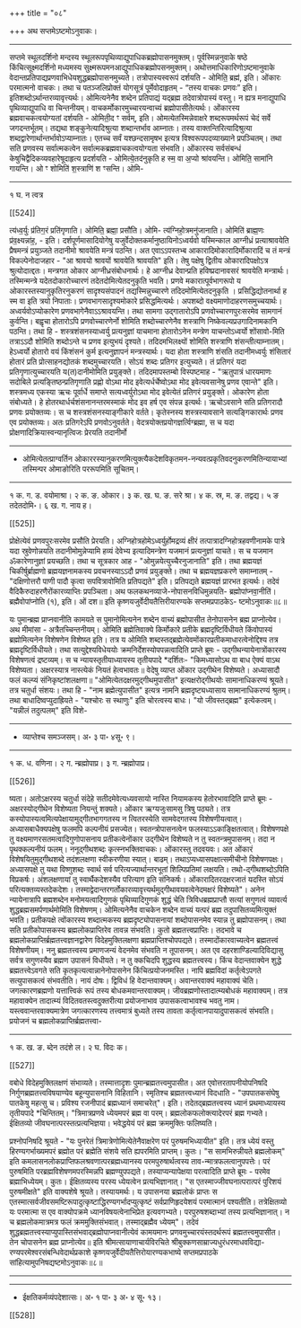 +++
title = "०८"

+++
अथ सप्तमेऽष्टमोऽनुवाकः।
________________________

सप्तमे स्थूलदर्शिनो मन्दस्य स्थूलरूपपृथिव्याद्युपाधिकब्रह्मोपासनमुक्तम्। पूर्वस्मिन्ननुवाके षष्ठे किंचित्सूक्ष्मदर्शिनो मध्यमस्य सुक्ष्मरूपमनआद्युपाधिकब्रह्मोपसनमुक्तम्। अथोत्तमाधिकारिणोऽष्टमानुवाके वेदान्तप्रतिपाद्यप्रणवाभिधेयशुद्धब्रह्मोपासनमुच्यते। तत्रोपास्यस्वरूपं दर्शयति -
ओमिति॒ ब्रह्म॑, इति।
ओंकारः परमात्मनो वाचकः। तथा च पतञ्जलिप्रोक्तं योगसूत्रं पूर्मेवोदाहृतम् - “तस्य वाचकः प्रणवः” इति। इतिशब्दोऽर्थान्तरव्यावृत्त्यर्थः। ओमित्यनेनैव शब्देन प्रतिपाद्यं यद्ब्रह्म तदेवात्रोपास्यं वस्तु। न ह्यत्र मनाद्युपाधि पृथिव्याद्युपाधि वा चिन्तनीयम्। वाचकर्मोकारमुच्चारयन्वाच्यं ब्रह्मोपासीतेत्यर्थः।
ओंकारस्य ब्रह्मवाचकत्वयोग्यतां दर्शयति -
ओमिती॒द ꣳ सर्वम्, इति।
ओमत्येतस्मिन्नेवाक्षरे शब्दरूपमर्थरूपं चेदं सर्वे जगदन्तर्भूतम्। तद्यथा शङ्कुनेत्यादिश्रुत्या शब्दान्तर्भाव आम्नातः। तस्य वाक्तन्तिरित्यादिश्रुत्या शब्दद्वारेणार्थान्तर्भावोऽप्याम्नातः। एतच्च सर्वं यश्छन्दसामृषभ इत्यत्र विश्वरूपपदव्याख्याने प्रपञ्चितम्। तथा सति प्रणवस्य सर्वात्मकत्वेन सर्वात्मकब्रह्मवाचकत्वयोग्यता संभवति।
ओंकारस्य सर्वसंबन्धं केषुचिद्वैदिकव्यवहारेषूदाहृत्य प्रदर्शयति -
ओमित्ये॒तद॑नुकृति ह स्म॒ वा अ॒प्यो श्रा॑वयन्ति। ओमिति॒
सामा॑नि गायन्ति। ओ ꣳ शोमिति॑ श॒स्त्राणि॑ श ꣳसन्ति। ओमि-
________________________
१ घ. न त्वत्र

[[524]]

त्य॑ध्व॒र्युः प्र॑तिग॒रं प्रति॑गृणाति। ओमिति॒ ब्रह्मा॒ प्रसौ॑ति। ओमि-
त्य॑ग्निहो॒त्रमनु॑जानाति। ओमिति॑ ब्राह्म॒णः प्र॑व॒क्ष्यन्ना॑ह॒, - इति।
दर्शपूर्णमासादियोगेषु यजुर्वेदोक्तकर्मानुष्ठायिनोऽध्वर्यवो यस्मिन्काल आग्नीध्रं प्रत्याश्रावयेति प्रैषमन्त्रं प्रयुञ्जते तदानीमो श्रावयेति मन्त्रं पठन्ति। अत एवाऽऽपस्तभ्ब आकारादिमोकारादिर्मोकारादिं च तं मन्त्रं विकल्पेनोदाजहार - "आ श्रावयो श्रावयों श्रावयेति श्रावयति" इति। तेषु पक्षेषु द्वितीय ओकारादिपक्षोऽत्र श्रुत्योदात्द्दतः। मन्त्रगत ओकार आग्नीध्रसंबोधनार्थः। हे आग्नीध्र देवान्प्रति हविष्प्रदानावसरं श्रावयेति मन्त्रार्थः। तस्मिन्मन्त्रे यदेतदोकारोच्चारणं तदेतदोमित्येतदनुकृति भवति। प्रणवे मकारात्पूर्वभागरूपो य ओकारस्तस्यानुकृतिरनुकरणं सादृश्यसंपादनं तद्यस्मिन्नुच्चारणे तदिदमोमित्येतदनुकृति । प्रसिद्धिद्योतनार्था ह स्म वा इति त्रयो निपाताः। प्रणवभागसादृश्यमोकारे प्रसिद्धमित्यर्थः। अपशब्दो वक्ष्यमाणोदाहरणसमुच्चयार्थः। अध्वर्यवोऽप्योकारेण प्रणवभागेनैवाऽऽश्रावयन्ति। तथा सामगा उद्गातारोऽपि प्रणवोच्चारणपुरःसरमेव सामगानं कुर्वन्ति। बह्वृचा होतारोऽपि प्रणवोच्चारणेर्नो शोमिति शब्दोच्चारणेनैव शस्त्राणि निष्केवल्यप्रउगादिनामकानि पठन्ति। तथा हि - शस्त्रशंसनस्याध्वर्यु प्रत्यनुज्ञां याचमाना होतारोऽनेन मन्त्रेण याचन्तोऽध्वर्यो शोंसावो-मिति तत्राऽऽदौ शोमिति शब्दोऽन्ते च प्रणव इत्युभयं दृश्यते। तदिदमभिलक्ष्यों शोमिति शस्त्राणि शंसन्तीत्याम्नातम्। हेऽध्वर्यो होतारो वयं किंशंसनं कुर्म इत्यनुज्ञापनं मन्त्रस्यार्थः। यदा होता शस्त्राणि शंसति तदानीमध्वर्युः शंसितारं होतारं प्रति प्रोत्साहनद्योतकं शब्दमुच्चारयति। सोऽयं शब्दः प्रतिगर इत्युच्यते। तं प्रतिगरं यदा प्रतिगृणात्युच्चारयति य(त)दानीमोमिति प्रयुङ्क्ते। तदिदमापस्तम्बो विस्पष्टमाह - "ऋतुपात्रं धारयमाणः सदोबिले प्रत्यङ्तिष्ठन्प्रतिगृणाति प्रह्णो वोऽथा मोद इवेत्यर्धर्चेष्वोऽथा मोद इवेत्यवसानेषु प्रणव एवान्ते" इति। शस्त्रमध्य एकस्या ऋचः पूर्वार्धे समाप्ते सत्यध्वर्युरोऽथा मोद इवेत्येतं प्रतिगरं प्रयुङ्क्ते। ओकारेण होता संबोध्यते। हे होतरथार्धर्चशंसनानन्तरमस्माकं मोद इव हर्ष एव संपन्न इत्यर्थः। ऋचोऽवसाने सति प्रतिगरादौ प्रणवः प्रयोक्तव्यः। स च शस्त्रशंसनस्याङ्गीकारे वर्तते। कृतेस्नस्य शस्त्रस्यावसाने सत्यङ्गिकारार्थः प्रणव एव प्रयोक्तव्यः। अतः प्रतिगरेऽपि प्रणवोऽनुवर्तते। वेदत्रयोक्तप्रयोगज्ञर्त्विग्ब्रह्मा, स च यदा प्रोक्षणादिक्रियास्वन्यानृत्विजः प्रेरयति तदानीर्मो
________________________
* ओमित्येतत्प्राग्वर्तिन ओकाररस्यानुकरणमित्युक्त्यैकदेशविकृतमन-नन्यवत्प्रकृतिवदनुकरणमितिन्यायाभ्यां तस्मिन्पर ओमाङोरिति पररूपमिति सूचितम्।
________________________
१ क. ग. ड. वयोमाश्रा। २ क. ङ. ओकार। ३ क. ख. घ. ङ. सरे श्रा। ४ क. स्र, म. ङ. तद्वद्य। ५ ङ तदेतदोमि॰। ६ ख. ग. नाय ह।

[[525]]

प्रोक्षेत्येवं प्रणवपुरःसरमेव प्रसौति प्रेरयति। अग्निहोत्रहोमेऽध्वर्युर्होमद्रव्यं क्षीरं तत्पात्रादग्निहोत्रहवणीनामके पात्रे यदा स्रुवेणोन्नयति तदानीमोमुन्नेप्यामि हव्यं देवेभ्य इत्यादिमन्त्रेण यजमानं प्रत्यनुज्ञां याचते। स च यजमान ॐकारेणानुज्ञां प्रयच्छति। तथा च सूत्रकार आह - "ओमुन्नयेत्युच्चैरनुजानाति" इति। तथा ब्रह्मयज्ञं चिकीर्षुर्ब्राह्मणो ब्रह्मयज्ञनामकस्य प्रवचनस्याऽऽदौ प्रणवं प्रयुङ्क्ते। तथा च ब्रह्मयज्ञप्रकरणे समाम्नातम् - "दक्षिणोत्तरौ पाणी पादौ कृत्वा सपवित्रावोमिति प्रतिपद्यते" इति। प्रतिपद्यते ब्रह्मयज्ञं प्रारभत इत्यर्थः।
तदेवं वैदिकैरुदाहरणैरोंकारव्याप्तिः प्रपञ्चिता। अथ फलकथनव्याजे-नोपासनविधिमुन्नयति-
ब्रह्मोपा॑प्नवा॒नीति॑। ब्रह्मैवोपा॑प्नोति (१), इति।
ओं दश॥
इति कृष्णयजुर्वेदीयतैत्तिरीयारण्यके सप्तमप्रपाठकेऽ- ष्टमोऽनुवाकः॥८॥

यः पुमान्ब्रह्म प्राप्नवानीति कामयते स पुमानोमित्यनेन शब्देन वाच्यं ब्रह्मोपासीत तेनोपासनेन ब्रह्म प्राप्नोत्येव।
अथ मीमांसा - अत्रैतच्चिन्तनीयम्। ओमिति ब्रह्मेतिवाक्ये किर्मोकारे प्रतीके ब्रह्मदृष्टिर्विधीयते किंवोपास्यं ब्रह्मोमित्यनेन विशेषणेन विशेष्य्त इति। तत्र य ओमिति शब्दस्तद्ब्रह्मेत्येवमोंकारप्रतीकमाधारत्वेनोद्दिश्य तत्र ब्रह्मदृष्टिर्विधीयते। तथा सत्युद्देश्यविधेययोः क्रमनिर्देशस्योपपन्नत्वादिति प्राप्ते ब्रूमः - उद्गीथन्यायेनात्रोंकारस्य विशेषणत्वं द्रष्टव्यम्। स च न्यायस्तृतीयाध्यायस्य तृतीयपादे *दर्शितः-
"किमध्यासोऽथ वा बाध ऐक्यं वाऽथ विशेष्यता।
अक्षरस्यात्र नास्त्येकं नियतं हेत्वभावतः॥
वेदेषु व्याप्त ओंकार उद्गीथेन विशेष्यते।
अध्यासादौ फलं कल्प्यं संनिकृष्टांशलक्षणा॥
"ओमित्येतदक्षरमुद्गीथमुपासीत" इत्यक्षरोद्गीथयोः सामानाधिकरण्यं श्रूयते। तत्र चतुर्धा संशयः। तथा हि - "नाम ब्रह्मेत्युपासीत" इत्यत्र नामनि ब्रह्मदृष्ट्यध्यासाय सामानाधिकरण्यं श्रुतम्। तथा बाधादिष्वप्युदाह्रियते - "यश्चोरः स स्थाणुः" इति चोरत्वस्य बाधः। "यो जीवस्तद्ब्रह्म" इत्येकत्वम्। "यन्नीलं तदुत्पलम्" इति विशे-
________________________
* व्याप्तेश्च समञ्जसम्। अ॰ ३ पा॰ ४सू॰ ९।
________________________
१ क. ध. वणिना। २ ग. न्ब्रह्मोपाप्र। ३ ग. न्ब्रह्मोपाप्र।

[[526]]

ष्यता। अतोऽक्षरस्य चतुर्धा संदेहे सतीदमेवेत्यध्यवसायो नास्ति नियामकस्य हेतोरभावादिति प्राप्ते ब्रूमः - अक्षरस्योद्गीथेन विशेष्यता नियन्तुं शक्यते। ओंकार ऋग्यजुःसामसु त्रिषु पठ्यते। तत्र कस्योपास्यत्वमित्यपेक्षायामुद्गीतभागगतस्य न त्वितरस्येति सामवेदगतस्य विशेषणीयत्वात्। अध्यासबाधैक्यपक्षेषु फलमपि कल्पनीयं प्रसज्येत। स्वतन्त्रोपासनत्वेन फलस्याऽऽकाङ्क्षितत्वात्। विशेषणपक्षे तु वक्ष्यमाणरसतमत्वादिगुणोपासनाय प्रतीकत्वेनोंकार उद्गीथेन विशेष्यते न तु स्वतन्त्रमुपासनम्। तदा न पृथक्कल्पनीयं फलम्। ननूद्गीथशब्दः कृत्स्नभक्तिवाचकः। ओंकारस्तु तदवयवः। अत ओंकारं विशेषयितुमुद्गीथशब्दे तदंशलक्षणा स्वीकरणीया स्यात्। बाढम्। तथाऽप्यध्यासपक्षात्समीचीनो विशेषणपक्षः। अध्यासपक्षे तु यथा विष्णुशब्दः स्वार्थ सर्व परित्यज्यार्थान्तरभूतां शिल्पिप्रतिमां लक्षयति। तथो-द्गीथशब्दोऽपिति विप्रकर्षः। अंशलक्षणायां तु स्वार्थैकदेशस्यैव परित्याग इति संनिकर्षः। ओंकारादितरदक्षरजातं यदस्ति सोऽयं परित्यक्तव्यस्तदेकदेशः। तस्माद्वेदान्तरगर्तोकारव्यावृत्त्यर्थमुद्गीथावयवत्वेनेदमक्षरं विशेष्यते"।
अनेन न्यायेनात्रापि ब्रह्मशब्देन मनोमयत्वादिगुणकं पृथिव्यादिगुणकं शुद्धं चेति त्रिविधब्रह्मप्राप्तौ सत्यां सगुणत्वं व्यावर्त्य शुद्धब्रह्मसमर्पणार्थमोमिति विशेषणम्। ओमित्यनेनैव वाचकेन शब्देन वाच्यं यत्परं ब्रह्म तदुपासितव्यमित्युक्तं भवति। प्रतीकपक्षे त्वोंकारस्य शब्दात्मकस्य ब्रह्मदृष्ट्योपासनायां शब्दोपासनमेव स्यान्न तु ब्रह्मोपासनम्। तथा सति प्रतीकोपासकस्य ब्रह्मलोकप्राप्तिरेव तावन्न संभवति। कुतो ब्रह्मतत्त्वप्राप्तिः। तदभावे च ब्रह्मलोकप्राप्तिर्ब्रह्मतत्त्वज्ञानद्वारेण विदेहमुक्तिलक्षणा ब्रह्मप्राप्तिश्चोपपद्यते। तस्मादोंकारवाच्यत्वेन ब्रह्मतत्त्वं विशेषणीयम्। ननु ब्रह्मतत्त्वस्य प्रमाणजन्यं वेदनमेव संभवति न तूपासनम्। अत एव दहरशाण्डिल्यादिविद्यासु सर्वत्र सगुणस्यैव ब्रह्मण उपासनं विधीयते। न तु क्कचिदपि शुद्धस्य ब्रह्मतत्त्वस्य। किंच वेदान्तवाक्येन शुद्धे ब्रह्मतत्त्वेऽवगते सति कृतकृत्यत्वान्नानेनोपासनेन किंचित्प्रयोजनमस्ति। नापि ब्रह्मविदां कर्तृत्वेऽपगते सत्युपासकत्वं संभवतीति। नायं दोषः। द्विविधं हि वेदान्तवाक्यम्। अवान्तरवाक्यं महावाक्यं चेति। जगत्कारणब्रह्मणो यत्तात्त्विकं रूपं तस्य बोधकमवान्तरवाक्यम्। जीवब्रह्मणोस्तादात्म्यबोधकं महावाक्यम्। तत्र महावाक्येन तादात्म्यं विदितवतस्त्वदुक्तरीत्या प्रयोजनाभाव उपासकत्वाभावश्च भवतु नाम। यस्त्ववान्तरवाक्यमात्रेण जगत्कारणस्य तत्त्वमात्रं बुध्यते तस्य तावता कर्तृत्वानपायादुपासकत्वं संभवति। प्रयोजनं च ब्रह्मलोकप्राप्तिर्ब्रह्मतत्त्वा-
________________________
१ क. ख. ङ. ब्देन तदंशे ल। २ घ. विदः क।

[[527]]

वबोधे विदेहमुक्तिलक्षणं संभाव्यते। तस्मात्तादृशः पुमान्ब्रह्मतत्त्वमुपासीत। अत एवोत्तरतापनीयोपनिषदि निर्गुणब्रह्मतत्त्वविषयाण्येव बहून्युपासनानि विहितानि। स्मृतिश्च ब्रह्मतत्त्वध्यानं विदधाति -
"उपपातकसंघेषु पातकेषु महत्सु च।
प्रविश्य रजनीपादं ब्रह्मध्यानं समाचरेत्"। इति।
तदेतद्ब्रह्मतत्त्वस्य ध्यानं प्रथमाध्यायस्य तृतीयपादे *चिन्तितम्।
"त्रिमात्रप्रणवे ध्येयमपरं ब्रह्म वा परम्।
ब्रह्मलोकफलोक्त्यादेरपरं ब्रह्म गभ्यते।
ईक्षितव्यो जीवघनात्परस्तत्प्रत्यभिज्ञया।
भवेद्धयेयं परं ब्रह्म क्रममुक्तिः फलिष्यति।

प्रश्नोपनिषदि श्रूयते - "यः पुनरेतं त्रिमात्रेणोमित्येतेनैवाक्षरेण परं पुरुषमभिध्यायीत" इति। तत्र ध्येयं वस्तु हिरण्यगर्भाख्यमपरं ब्रह्मोत परं ब्रह्मेति संशये सति ह्यपरमिति प्राप्तम्। कुतः। "स सामभिरुन्नीयते ब्रह्मलोकम्" इति कमलासनलोकप्राप्तिफलश्रवणात्परब्रह्मध्यानस्य परमपुरुषार्थत्वस्य ताव-न्मात्रफलत्वानुपपत्तेः। परं पुरुषमिति परब्रह्मविशेषणमपरस्मिन्नपि ब्रह्मण्युपपद्यते। तस्याप्यन्यापेक्षया परत्वादिति प्राप्ते ब्रूमः - परमेव ब्रह्माभिध्येयम्। कुतः। ईक्षितव्यस्य परस्य ध्येयत्वेन प्रत्यभिज्ञानात्। "स एतस्माज्जीवघनात्परात्परं पुरिशयं पुरुषमीक्षते" इति वाक्यशेषे श्रूयते। तस्यायमर्थः। य उपासनया ब्रह्मलोकं प्राप्तः स एतस्मात्सर्वजीवसमष्टिरूपादुत्कृष्टाद्धिरण्यगर्भादप्युत्कृष्टं सर्वप्राणिहृदयेशयं परमात्मानं पश्यतीति। तत्रेक्षितव्यो यः परमात्मा स एव वाक्योपक्रमे ध्यानविषयत्वेनाभिप्रेत इत्यवगभ्यते। परपुरुषशब्दाभ्यां तस्य प्रत्यभिज्ञानात्। न च ब्रह्मलोकमात्रमत्र फलं क्रममुक्तिसंभवात्। तस्माद्ब्रह्मैव ध्येयम्"।
तदेवं शुद्धब्रह्मतत्त्वस्याप्युपास्तिसंभवाद्ब्रह्मोपाप्नवानीत्येवं कामयमानः प्रणवमुच्चारयंस्तदर्थरूपं ब्रह्मतत्त्वमुपासीत। तेन चोपासनेन ब्रह्म प्राप्नोत्येव॥
इति श्रीमत्सायाणाचार्यविरचिते श्रीबुक्कणसाम्राज्यधुरंधरमाधवविद्या-रण्यपरमेश्वरसंबन्धिवेदार्थप्रकाशे कृष्णयजुर्वेदीयतैत्तिरोयारण्यकभाष्ये
सप्तमप्रपाठके सांहित्यामुपनिषद्यष्टमोऽनुवाकः॥८॥
________________________
________________________
* ईक्षतिकर्मव्यंपदेशात्सः। अ॰ १ पा॰ ३ अ॰ ४ सू॰ १३।

[[528]]

